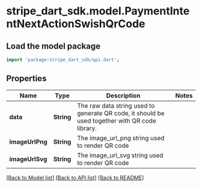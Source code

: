 # stripe_dart_sdk.model.PaymentIntentNextActionSwishQrCode

## Load the model package
```dart
import 'package:stripe_dart_sdk/api.dart';
```

## Properties
Name | Type | Description | Notes
------------ | ------------- | ------------- | -------------
**data** | **String** | The raw data string used to generate QR code, it should be used together with QR code library. | 
**imageUrlPng** | **String** | The image_url_png string used to render QR code | 
**imageUrlSvg** | **String** | The image_url_svg string used to render QR code | 

[[Back to Model list]](../README.md#documentation-for-models) [[Back to API list]](../README.md#documentation-for-api-endpoints) [[Back to README]](../README.md)


